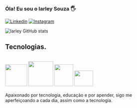 ### Óla! Eu sou o Iarley Souza 🖐️

[![Linkedin](https://img.shields.io/badge/LinkedIn-0077B5?style=for-the-badge&logo=linkedin&logoColor=white)](https://www.linkedin.com/in/iarley-souza/)
[![Instagram](https://img.shields.io/badge/Instagram-E4405F?style=for-the-badge&logo=instagram&logoColor=white)](https://www.instagram.com/souza_iarlle/)



![Iarley GitHub stats](https://github-readme-stats.vercel.app/api?username=IarleySouza&show_icons=true&theme=tokyonight)


## Tecnologias.

<div style= "display: inline_block"><br/>
    <img src="https://cdn.jsdelivr.net/gh/devicons/devicon@latest/icons/python/python-original-wordmark.svg" width="70" height="70" />
    <img src="https://cdn.jsdelivr.net/gh/devicons/devicon@latest/icons/java/java-original-wordmark.svg" width="80" height="80" />
    <img src="https://cdn.jsdelivr.net/gh/devicons/devicon@latest/icons/c/c-original.svg" width="60" height="70"   /> 
    <img src="https://cdn.jsdelivr.net/gh/devicons/devicon@latest/icons/javascript/javascript-original.svg" width="60" height="50" />

</div><br/>
Apaixonado por tecnologia, educação e por apender, sigo me aperfeiçoando a cada dia, assim como a tecnologia.

